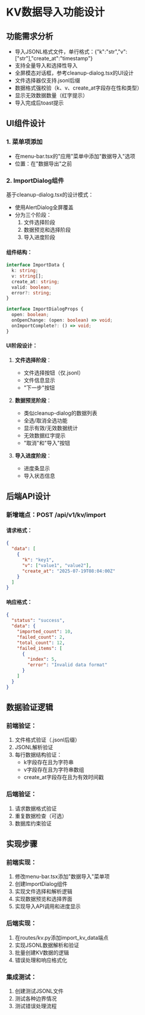 # KV数据导入功能设计

## 功能需求分析
- 导入JSONL格式文件，单行格式：{"k":"str","v":["str"],"create_at":"timestamp"}
- 支持全量导入和选择性导入
- 全屏模态对话框，参考cleanup-dialog.tsx的UI设计
- 文件选择器仅支持.jsonl后缀
- 数据格式强校验（k、v、create_at字段存在性和类型）
- 显示无效数据数量（红字提示）
- 导入完成后toast提示

## UI组件设计

### 1. 菜单项添加
- 在menu-bar.tsx的"应用"菜单中添加"数据导入"选项
- 位置：在"数据导出"之前

### 2. ImportDialog组件
基于cleanup-dialog.tsx的设计模式：
- 使用AlertDialog全屏覆盖
- 分为三个阶段：
  1. 文件选择阶段
  2. 数据预览和选择阶段  
  3. 导入进度阶段

#### 组件结构：
```typescript
interface ImportData {
  k: string;
  v: string[];
  create_at: string;
  valid: boolean;
  error?: string;
}

interface ImportDialogProps {
  open: boolean;
  onOpenChange: (open: boolean) => void;
  onImportComplete?: () => void;
}
```

#### UI阶段设计：
1. **文件选择阶段**：
   - 文件选择按钮（仅.jsonl）
   - 文件信息显示
   - "下一步"按钮

2. **数据预览阶段**：
   - 类似cleanup-dialog的数据列表
   - 全选/取消全选功能
   - 显示有效/无效数据统计
   - 无效数据红字提示
   - "取消"和"导入"按钮

3. **导入进度阶段**：
   - 进度条显示
   - 导入状态信息

## 后端API设计

### 新增端点：POST /api/v1/kv/import

#### 请求格式：
```json
{
  "data": [
    {
      "k": "key1",
      "v": ["value1", "value2"],
      "create_at": "2025-07-19T08:04:00Z"
    }
  ]
}
```

#### 响应格式：
```json
{
  "status": "success",
  "data": {
    "imported_count": 10,
    "failed_count": 2,
    "total_count": 12,
    "failed_items": [
      {
        "index": 5,
        "error": "Invalid data format"
      }
    ]
  }
}
```

## 数据验证逻辑

### 前端验证：
1. 文件格式验证（.jsonl后缀）
2. JSONL解析验证
3. 每行数据结构验证：
   - k字段存在且为字符串
   - v字段存在且为字符串数组
   - create_at字段存在且为有效时间戳

### 后端验证：
1. 请求数据格式验证
2. 重复数据检查（可选）
3. 数据库约束验证

## 实现步骤

### 前端实现：
1. 修改menu-bar.tsx添加"数据导入"菜单项
2. 创建ImportDialog组件
3. 实现文件选择和解析逻辑
4. 实现数据预览和选择界面
5. 实现导入API调用和进度显示

### 后端实现：
1. 在routes/kv.py添加import_kv_data端点
2. 实现JSONL数据解析和验证
3. 批量创建KV数据的逻辑
4. 错误处理和响应格式化

### 集成测试：
1. 创建测试JSONL文件
2. 测试各种边界情况
3. 测试错误处理流程